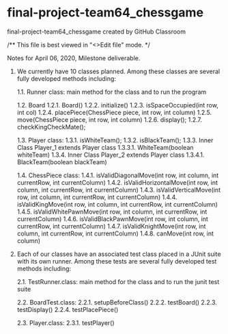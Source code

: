 # final-project-team64_chessgame
final-project-team64_chessgame created by GitHub Classroom

/** This file is best viewed in "<>Edit file" mode. */

Notes for April 06, 2020, Milestone deliverable.

1. We currently have 10 classes planned. Among these classes are several fully developed methods including:

    1.1. Runner class: main method for the class and to run the program

    1.2. Board
        1.2.1. Board()
        1.2.2. initialize()
        1.2.3. isSpaceOccupied(int row, int col)
        1.2.4. placePiece(ChessPiece piece, int row, int column)
        1.2.5. move(ChessPiece piece, int row, int column)
        1.2.6. display();
        1.2.7. checkKingCheckMate();
 
    1.3. Player class:
        1.3.1. isWhiteTeam();
        1.3.2. isBlackTeam();
        1.3.3. Inner Class Player_1 extends Player class
            1.3.3.1. WhiteTeam(boolean whiteTeam) 
        1.3.4. Inner Class Player_2 extends Player class
            1.3.4.1. BlackTeam(boolean blackTeam) 
            
    1.4. ChessPiece class:
        1.4.1. isValidDiagonalMove(int row, int column, int currentRow, int currentColumn)
        1.4.2. isValidHorizontalMove(int row, int column, int currentRow, int currentColumn) 
        1.4.3. isValidVerticalMove(int row, int column, int currentRow, int currentColumn) 
        1.4.4. isValidKingMove(int row, int column, int currentRow, int currentColumn)
        1.4.5. isValidWhitePawnMove(int row, int column, int currentRow, int currentColumn)
        1.4.6. isValidBlackPawnMove(int row, int column, int currentRow, int currentColumn)
        1.4.7. isValidKnightMove(int row, int column, int currentRow, int currentColumn) 
        1.4.8. canMove(int row, int column)

2. Each of our classes have an associated test class placed in a JUnit suite with its own runner. Among these tests are several fully developed test methods including:

    2.1. TestRunner.class: main method for the class and to run the junit test suite

    2.2. BoardTest.class:
        2.2.1. setupBeforeClass()
        2.2.2. testBoard()
        2.2.3. testDisplay()
        2.2.4. testPlacePiece()

    2.3. Player.class:
        2.3.1. testPlayer()
